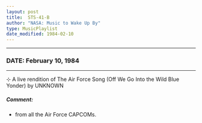 ```yaml
---
layout: post
title:  STS-41-B
author: "NASA: Music to Wake Up By"
type: MusicPlaylist
date_modified: 1984-02-10
---
```


----
### DATE: February 10, 1984
----
⊹ A live rendition of The Air Force Song  (Off We Go Into the Wild Blue Yonder) by UNKNOWN

##### Comment:
* from all the Air Force CAPCOMs.

